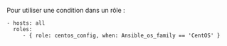 Pour utiliser une condition dans un rôle :

```
- hosts: all
  roles:
     - { role: centos_config, when: Ansible_os_family == 'CentOS' }
```
